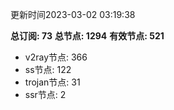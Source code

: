 更新时间2023-03-02 03:19:38

**总订阅: 73**
**总节点: 1294**
**有效节点: 521**
- v2ray节点: 366
- ss节点: 122
- trojan节点: 31
- ssr节点: 2
